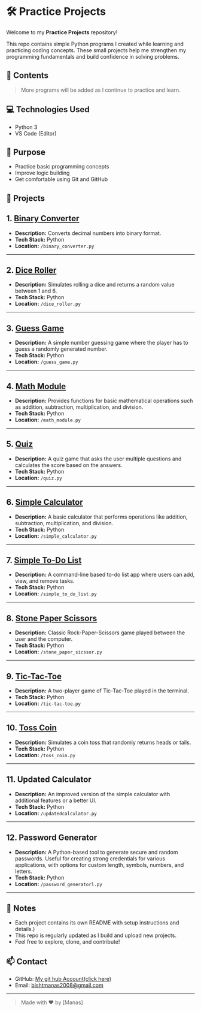 # 🛠️ Practice Projects

Welcome to my **Practice Projects** repository!

This repo contains simple Python programs I created while learning and practicing coding concepts. These small projects help me strengthen my programming fundamentals and build confidence in solving problems.

## 📂 Contents

> More programs will be added as I continue to practice and learn.

## 💻 Technologies Used

- Python 3
- VS Code (Editor)

## 🧠 Purpose

- Practice basic programming concepts
- Improve logic building
- Get comfortable using Git and GitHub

## 📁 Projects
## 1. [Binary Converter](https://github.com/BishtManas/practice/blob/main/My%20projects%20/binary_converter.py)

- **Description:** Converts decimal numbers into binary format.
- **Tech Stack:** Python
- **Location:** `/binary_converter.py`

---

## 2. [Dice Roller](https://github.com/BishtManas/practice/blob/main/My%20projects%20/dice_roller.py)

- **Description:** Simulates rolling a dice and returns a random value between 1 and 6.
- **Tech Stack:** Python
- **Location:** `/dice_roller.py`

---

## 3. [Guess Game](https://github.com/BishtManas/practice/blob/main/My%20projects%20/guess_game.py)

- **Description:** A simple number guessing game where the player has to guess a randomly generated number.
- **Tech Stack:** Python
- **Location:** `/guess_game.py`

---

## 4. [Math Module](https://github.com/BishtManas/practice/blob/main/My%20projects%20/math_module.py)

- **Description:** Provides functions for basic mathematical operations such as addition, subtraction, multiplication, and division.
- **Tech Stack:** Python
- **Location:** `/math_module.py`

---

## 5. [Quiz](https://github.com/BishtManas/practice/blob/main/My%20projects%20/quiz.py)

- **Description:** A quiz game that asks the user multiple questions and calculates the score based on the answers.
- **Tech Stack:** Python
- **Location:** `/quiz.py`

---

## 6. [Simple Calculator](https://github.com/BishtManas/practice/blob/main/My%20projects%20/simple_calculator.py)

- **Description:** A basic calculator that performs operations like addition, subtraction, multiplication, and division.
- **Tech Stack:** Python
- **Location:** `/simple_calculator.py`

---

## 7. [Simple To-Do List](https://github.com/BishtManas/practice/blob/main/My%20projects%20/simple_to_do_list.py)

- **Description:** A command-line based to-do list app where users can add, view, and remove tasks.
- **Tech Stack:** Python
- **Location:** `/simple_to_do_list.py`

---

## 8. [Stone Paper Scissors](https://github.com/BishtManas/practice/blob/main/My%20projects%20/stone_paper_sicssor.py)

- **Description:** Classic Rock-Paper-Scissors game played between the user and the computer.
- **Tech Stack:** Python
- **Location:** `/stone_paper_sicssor.py`

---

## 9. [Tic-Tac-Toe](https://github.com/BishtManas/practice/blob/main/My%20projects%20/tic-tac-toe.py)

- **Description:** A two-player game of Tic-Tac-Toe played in the terminal.
- **Tech Stack:** Python
- **Location:** `/tic-tac-toe.py`

---

## 10. [Toss Coin](https://github.com/BishtManas/practice/blob/main/My%20projects%20/toss_coin.py)

- **Description:** Simulates a coin toss that randomly returns heads or tails.
- **Tech Stack:** Python
- **Location:** `/toss_coin.py`

---

## 11. Updated Calculator

- **Description:** An improved version of the simple calculator with additional features or a better UI.
- **Tech Stack:** Python
- **Location:** `/updatedcalculator.py`

---

## 12. Password Generator
- **Description:** A Python-based tool to generate secure and random passwords. Useful for creating strong credentials for various applications, with options for custom length, symbols, numbers, and letters.
- **Tech Stack:** Python
- **Location:** `/password_generatorl.py`

---

## 📌 Notes

- Each project contains its own README with setup instructions and details.)
- This repo is regularly updated as I build and upload new projects.
- Feel free to explore, clone, and contribute!

## 📫 Contact

- GitHub: [My git hub Account(click here)](https://github.com/BishtManas)
- Email: bishtmanas2008@gmail.com

---

> Made with ❤️ by [Manas]

